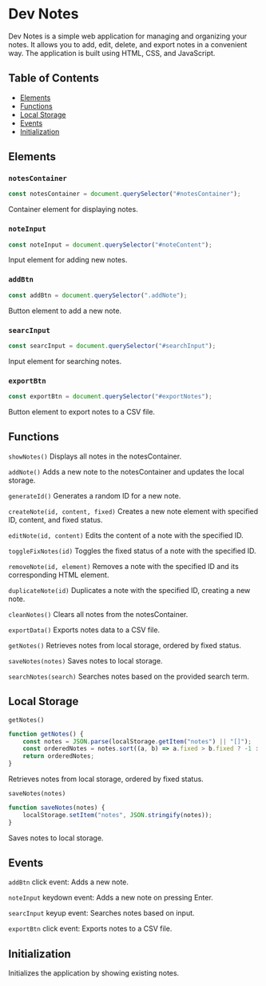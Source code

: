 
# Dev Notes

Dev Notes is a simple web application for managing and organizing your notes. It allows you to add, edit, delete, and export notes in a convenient way. The application is built using HTML, CSS, and JavaScript.

## Table of Contents

- [Elements](#elements)
- [Functions](#functions)
- [Local Storage](#local-storage)
- [Events](#events)
- [Initialization](#initialization)

## Elements

### `notesContainer`

```javascript
const notesContainer = document.querySelector("#notesContainer");
```

Container element for displaying notes.

### `noteInput`
```javascript
const noteInput = document.querySelector("#noteContent");
```

Input element for adding new notes.

### `addBtn`
```javascript
const addBtn = document.querySelector(".addNote");
```

Button element to add a new note.

### `searcInput`
```javascript
const searcInput = document.querySelector("#searchInput");
```

Input element for searching notes.

### `exportBtn`
```javascript
const exportBtn = document.querySelector("#exportNotes");
```

Button element to export notes to a CSV file.

## Functions
`showNotes()`
Displays all notes in the notesContainer.

`addNote()`
Adds a new note to the notesContainer and updates the local storage.

`generateId()`
Generates a random ID for a new note.

`createNote(id, content, fixed)`
Creates a new note element with specified ID, content, and fixed status.

`editNote(id, content)`
Edits the content of a note with the specified ID.

`toggleFixNotes(id)`
Toggles the fixed status of a note with the specified ID.

`removeNote(id, element)`
Removes a note with the specified ID and its corresponding HTML element.

`duplicateNote(id)`
Duplicates a note with the specified ID, creating a new note.

`cleanNotes()`
Clears all notes from the notesContainer.

`exportData()`
Exports notes data to a CSV file.

`getNotes()`
Retrieves notes from local storage, ordered by fixed status.

`saveNotes(notes)`
Saves notes to local storage.

`searchNotes(search)`
Searches notes based on the provided search term.

## Local Storage
`getNotes()`
```javascript
function getNotes() {
    const notes = JSON.parse(localStorage.getItem("notes") || "[]");
    const orderedNotes = notes.sort((a, b) => a.fixed > b.fixed ? -1 : 1);
    return orderedNotes;
}
```

Retrieves notes from local storage, ordered by fixed status.

`saveNotes(notes)`
```javascript
function saveNotes(notes) {
    localStorage.setItem("notes", JSON.stringify(notes));
}
```

Saves notes to local storage.

## Events
`addBtn` click event: Adds a new note.

`noteInput` keydown event: Adds a new note on pressing Enter.

`searcInput` keyup event: Searches notes based on input.

`exportBtn` click event: Exports notes to a CSV file.

## Initialization

Initializes the application by showing existing notes.
